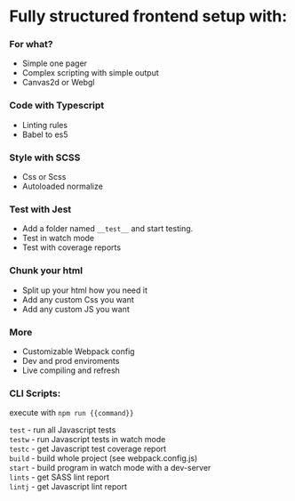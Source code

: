 # Fully structured frontend setup with:

### For what?
* Simple one pager
* Complex scripting with simple output
* Canvas2d or Webgl

### Code with Typescript
* Linting rules
* Babel to es5

### Style with SCSS
* Css or Scss
* Autoloaded normalize

### Test with Jest
* Add a folder named `__test__` and start testing.
* Test in watch mode
* Test with coverage reports

### Chunk your html 
* Split up your html how you need it
* Add any custom Css you want
* Add any custom JS you want

### More
* Customizable Webpack config
* Dev and prod enviroments
* Live compiling and refresh

### CLI Scripts:
execute with ``npm run {{command}}``

``test`` 	- run all Javascript tests    
``testw`` 	- run Javascript tests in watch mode    
``testc`` 	- get Javascript test coverage report    
``build`` 	- build whole project (see webpack.config.js)   
``start`` 	- build program in watch mode with a dev-server     
``lints`` 	- get SASS lint report   
``lintj`` 	- get Javascript lint report    
